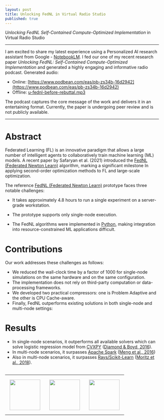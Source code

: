 ```yaml
---
layout: post
title: Unlocking FedNL in Virtual Radio Studio
published: true
---
```


*Unlocking FedNL Self-Contained Compute-Optimized Implementation* in Virtual Radio Studio

---

I am excited to share my latest experience using a Personalized AI research assistant from Google -  [NotebookLM](https://notebooklm.google/).
I fed our one of my recent research paper *Unlocking FedNL: Self-Contained Compute-Optimized Implementation* and generated a highly engaging and informative radio podcast. Generated audio:

* Online: [https://www.podbean.com/eas/pb-zs34b-16d2942](https://www.podbean.com/eas/pb-zs34b-16d2942)
* Offline: [u-fednl-before-rebuttal.mp3](https://burlachenkok.github.io/podcasts/u-fednl-before-rebuttal.mp3)

The podcast captures the core message of the work and delivers it in an entertaining format. Currently, the paper is undergoing peer review and is not publicly available.


---

# Abstract

Federated Learning (FL) is an innovative paradigm that allows a large number of intelligent agents to collaboratively train machine learning (ML) models.
A recent paper by Safaryan et al. (2021) introduced the [FedNL (Federated Newton Learn)](https://arxiv.org/abs/2106.02969) algorithm, marking a significant milestone 
In applying second-order optimization methods to FL and large-scale optimization. 

The reference [FedNL (Federated Newton Learn)](https://arxiv.org/abs/2106.02969) prototype faces three notable challenges:

* It takes approximately 4.8 hours to run a single experiment on a server-grade workstation.

* The prototype supports only single-node execution.

* The FedNL algorithms were implemented in [Python](https://www.python.org/), making integration into resource-constrained ML applications difficult.

# Contributions

Our work addresses these challenges as follows:

* We reduced the wall-clock time by a factor of 1000 for single-node simulations on the same hardware and on the same configuration.
* The implementation does not rely on third-party computation or data-processing frameworks.
* We developed two practical compressors: one is Problem Adaptive and the other is CPU Cache-aware.
* Finally, FedNL outperforms existing solutions in both single-node and multi-node settings:

# Results

* In single-node scenarios, it outperforms all available solvers which can solve logistic regression model from [CVXPY](https://www.cvxpy.org/) ([Diamond & Boyd, 2016](https://arxiv.org/abs/1603.00943)).
* In multi-node scenarios, it surpasses [Apache Spark](https://spark.apache.org/) ([Meng et al., 2016](https://www.jmlr.org/papers/volume17/15-237/15-237.pdf))
* Also in multi-node scenarios, it surpasses [Rays/Scikit-Learn](https://www.ray.io/) ([Moritz et al., 2018](https://www.usenix.org/system/files/osdi18-moritz.pdf)).


<table style="text-align:center;">
<tr>
<table>
<tr>
<td style="padding: 15px"> <img height="100px" src="https://burlachenkok.github.io/materials/KAUST-logo.svg"/> </td> 
<td style="padding: 15px"> <img height="100px" src="https://burlachenkok.github.io/materials/SDAIA-Logo-2.svg"/> </td>
<td style="padding: 15px"> <img height="100px" src="https://burlachenkok.github.io/materials/fednl-project-logo.png"/> </td>
</tr>
</table>
